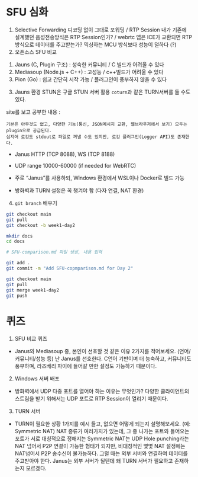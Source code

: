 # SFU 심화
1. Selective Forwarding
  디코딩 없이 그대로 포워딩 / RTP Session
  내가 기존에 설계했던 음성전송방식은 RTP Session인가? / webrtc 앱은 ICE가 교환되면 RTP 방식으로 데이터를 주고받는가?
  믹싱하는 MCU 방식보다 성능이 덜하다 (?)
2. 오픈소스 SFU 비교
  1) Jauns (C, Plugin 구조) : 성숙한 커뮤니티 / C 빌드가 어려울 수 있다
  2) Mediasoup (Node.js + C++) : 고성능 / c++빌드가 어려울 수 있다
  3) Pion (Go) : 쉽고 간단히 시작 가능 / 플러그인이 풍부하지 않을 수 있다

3. Jauns 환경
  STUN은 구글 STUN 서버 활용
  `coturn`과 같은 TURN서버를 둘 수도 있다.
  
  site를 보고 공부한 내용 :
  ```
  기본은 아무것도 없고, 다양한 기능(통신, JSON메시지 교환, 웹브라우저에서 보기) 모두는 plugin으로 공급된다.
  심지어 로깅도 stdout로 파일로 꺼낼 수도 있지만, 로깅 플러그인(Logger API)도 존재한다.
  ```
  - Janus HTTP (TCP 8088), WS (TCP 8188)
  - UDP range 10000-60000 (if needed for WebRTC)
  
  - 주로 “Janus”를 사용하되, Windows 환경에서 WSL이나 Docker로 빌드 가능
  - 방화벽과 TURN 설정은 꼭 챙겨야 함 (다자 연결, NAT 환경)


4. `git branch` 배우기
  ```bash
  git checkout main
  git pull
  git checkout -b week1-day2
  
  mkdir docs
  cd docs

  # SFU-comparison.md 파일 생성, 내용 입력

  git add .
  git commit -m "Add SFU-copmparison.md for Day 2" 

  git checkout main
  git pull
  git merge week1-day2
  git push
  ```
# 퀴즈
1. SFU 비교 퀴즈
- Janus와 Mediasoup 중, 본인이 선호할 것 같은 이유 2가지를 적어보세요. (언어/커뮤니티/성능 등)
  난 Janus를 선호한다. C언어 기반이며 더 능숙하고, 커뮤니티도 풍부하며, 라즈베리 파이에 들어갈 만한 설정도 가능하기 때문이다.
2. Windows 서버 배포
- 방화벽에서 UDP 다중 포트를 열어야 하는 이유는 무엇인가?
  다양한 클라이언트의 스트림을 받기 위해서는 UDP 포트로 RTP Session이 열리기 때문이다.
3. TURN 서버
- TURN이 필요한 상황 1가지를 예시 들고, 없으면 어떻게 되는지 설명해보세요. (예: Symmetric NAT)
  NAT 종류가 여러가지가 있는데, 그 중 나가는 포트와 들어오는 포트가 서로 대칭적으로 정해지는 Symmetric NAT는 UDP Hole punching라는 NAT 넘어서 P2P 연결이 가능한 형태가 되지만, 비대칭적인 몇몇 NAT 설정에는 NAT넘어서 P2P 송수신이 불가능하다. 그럴 때는 외부 서버와 연결하여 데이터를 주고받아야 한다. Janus는 외부 서버가 될텐데 왜 TURN 서버가 필요하고 존재하는지 모르겠다.